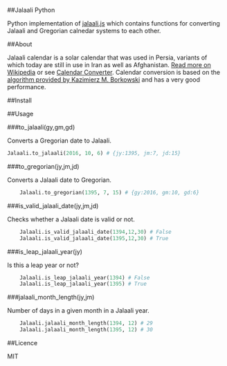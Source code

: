 ##Jalaali Python

Python implementation of [jalaali.js](https://github.com/jalaali/jalaali-js) which contains functions for converting Jalaali and Gregorian calnedar systems to each other.

##About

Jalaali calendar is a solar calendar that was used in Persia, variants of which today are still in use in Iran as well as Afghanistan. [Read more on Wikipedia](http://en.wikipedia.org/wiki/Jalali_calendar) or see [Calendar Converter](http://www.fourmilab.ch/documents/calendar/).
Calendar conversion is based on the [algorithm provided by Kazimierz M. Borkowski](http://www.astro.uni.torun.pl/~kb/Papers/EMP/PersianC-EMP.htm) and has a very good performance.

##Install

##Usage

###to_jalaali(gy,gm,gd)

Converts a Gregorian date to Jalaali.

```python
Jalaali.to_jalaali(2016, 10, 6) # {jy:1395, jm:7, jd:15}
```

###to_gregorian(jy,jm,jd)

Converts a Jalaali date to Gregorian.

```python
    Jalaali.to_gregorian(1395, 7, 15) # {gy:2016, gm:10, gd:6}
```

###is_valid_jalaali_date(jy,jm,jd)

Checks whether a Jalaali date is valid or not.

```python
    Jalaali.is_valid_jalaali_date(1394,12,30) # False
    Jalaali.is_valid_jalaali_date(1395,12,30) # True
```

###is_leap_jalaali_year(jy)

Is this a leap year or not?

```python
    Jalaali.is_leap_jalaali_year(1394) # False
    Jalaali.is_leap_jalaali_year(1395) # True
```

###jalaali_month_length(jy,jm)

Number of days in a given month in a Jalaali year.

```python
    Jalaali.jalaali_month_length(1394, 12) # 29
    Jalaali.jalaali_month_length(1395, 12) # 30
```

##Licence

MIT

